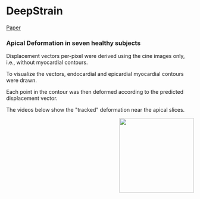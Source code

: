 
# DeepStrain
[Paper](https://www.frontiersin.org/articles/10.3389/fcvm.2021.730316/full)

### Apical Deformation in seven healthy subjects 

Displacement vectors per-pixel were derived using the cine images only, i.e., without myocardial contours.

To visualize the vectors, endocardial and epicardial myocardial contours were drawn. 

Each point in the contour was then deformed according to the predicted displacement vector. 

The videos below show the "tracked" deformation near the apical slices. 

<img src='healthy_apical_deformation/video_3.gif' align="right" width=200>
